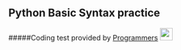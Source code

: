 ## Python Basic Syntax practice

#####Coding test provided by [Programmers](https://programmers.co.kr) <img class="pythonIcon" src ="https://github-production-user-asset-6210df.s3.amazonaws.com/120657616/314373250-9cc2415b-8205-48c0-baf5-da051c24fe78.png?X-Amz-Algorithm=AWS4-HMAC-SHA256&X-Amz-Credential=AKIAVCODYLSA53PQK4ZA%2F20240320%2Fus-east-1%2Fs3%2Faws4_request&X-Amz-Date=20240320T034844Z&X-Amz-Expires=300&X-Amz-Signature=61deb67bb38bdeb2a526aba9c9b42b1275f7eefd816dce91760b5fe3c2712ed1&X-Amz-SignedHeaders=host&actor_id=120657616&key_id=0&repo_id=763864478" width = 25px, height = 25px/>

